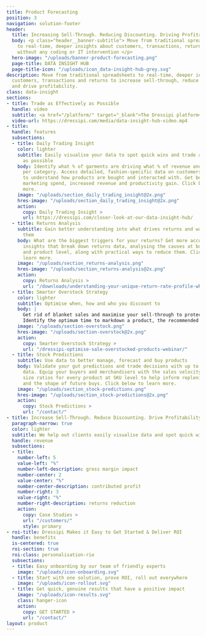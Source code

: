 ```yaml
---
title: Product Forecasting
position: 3
navigation: solution-footer
header:
  title: Increasing Sell-Through. Reducing Discounting. Driving Profitability.
  body: <p class="header__banner-subtitle"> Move from traditional spreadsheet limitations
    to real-time, deeper insights about customers, transactions, returns and operations,
    without any coding or IT intervention </p>
  hero-image: "/uploads/banner-product-forecasting.png"
  page-title: DATA INSIGHT HUB
  page-title-icon: "/uploads/icon_data-insight-hub-grey.svg"
description: Move from traditional spreadsheets to real-time, deeper insights about
  customers, transactions and returns to increase sell-through, reduce discounting
  and drive profitability.
class: data-insight
sections:
- title: Trade as Effectively as Possible
  handle: video
  subtitle: <a href="/platform/" target="_blank">The Dressipi platform</a> will move you from traditional spreadsheet limitations to real-time, deeper insights about customers, transactions, returns and operations, without any coding or IT intervention.
  video-url: https://dressipi.com/media/data-insight-hub-video.mp4
- title: 
  handle: features
  subsections:
  - title: Daily Trading Insight
    color: lighter
    subtitle: Easily visualise your data to spot quick wins and trade as effectively
      as possible
    body: Identify what % of garments are driving what % of revenue and fragmentation
      per category. Access detailed, fashion-specific data on customers and garments
      to understand how products are bought and interacted with. Get better ROI on
      marketing spend, increased revenue and productivity gain. Click below to learn
      more.
    image: "/uploads/section_daily_trading_insight@2x.png"
    hres-image: "/uploads/section_daily_trading_insight@2x.png"
    action:
      copy: Daily Trading Insight >
      url: https://dressipi.com/closer-look-at-our-data-insight-hub/
  - title: Returns Analysis
    subtitle: Gain better understanding into what drives returns and ways to reduce
      them
    body: What are the biggest triggers for your returns? Get more accurate and targeted
      insights that break down returns data, analysing the causes at both category
      and product level, along with practical ways to reduce them. Click below to
      learn more.
    image: "/uploads/section_returns-analysis.png"
    hres-image: "/uploads/section_returns-analysis@2x.png"
    action:
      copy: Returns Analysis >
      url: "/downloads/understanding-your-unique-return-rate-profile-whitepaper/"
  - title: Smarter Overstock Strategy
    color: lighter
    subtitle: Optimise when, how and who you discount to
    body: |
      Get rid of blanket sales and maximise your sell-through to protect margins.
      Identify the optimum time to markdown a product, the recommended percentage to use and a distribution method that matches the right products to the right customers. Click below to learn more.
    image: "/uploads/section-overstock.png"
    hres-image: "/uploads/section-overstock@2x.png"
    action:
      copy: Smarter Overstock Strategy >
      url: "/dressipi-optimise-sale-overstocked-products-webinar/"
  - title: Stock Predictions
    subtitle: Use data to better manage, forecast and buy products
    body: Validate your gut predictions and trade decisions with up to the minute
      data. Equip your buyers and merchandisers with the sales velocity and optimal
      size ratios for every product at SKU level to help inform replenishment decisions
      and the shape of future buys. Click below to learn more.
    image: "/uploads/section_stock-predictions.png"
    hres-image: "/uploads/section_stock-predictions@2x.png"
    action:
      copy: Stock Predictions >
      url: "/contact/"
- title: Increase Sell-Through. Reduce Discounting. Drive Profitability.
  paragraph-narrow: true
  color: lighter
  subtitle: We help out clients easily visualise data and spot quick wins to ensure they are always trading as effectively as possible and delivering on their key KPI’s.
  handle: revenue
  subsections:
  - title:
    number-left: 5
    value-left: "%"
    number-left-description: gross margin impact
    number-center: 2
    value-center: "%"
    number-center-description: contributed profit
    number-right: 3
    value-right: "%"
    number-right-description: returns reduction
    action:
      copy: Case Studies >
      url: "/customers/"
      style: primary
- roi-title: Dressipi Makes it Easy to Get Started & Deliver ROI
  handle: benefits
  is-centered: true
  roi-section: true
  roi-class: personalisation-rio
  subsections:
  - title: Easy onboarding by our team of friendly experts
    image: "/uploads/icon-onboarding.svg"
  - title: Start with one solution, prove ROI, roll out everywhere
    image: "/uploads/icon-rollout.svg"
  - title: Get quick, genuine results that have a positive impact
    image: "/uploads/icon-results.svg"
    class: hanger-icon
    action:
      copy: GET STARTED >
      url: "/contact/"
layout: product
---
```


